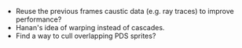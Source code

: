 - Reuse the previous frames caustic data (e.g. ray traces) to improve performance?
- Hanan's idea of warping instead of cascades.
- Find a way to cull overlapping PDS sprites?